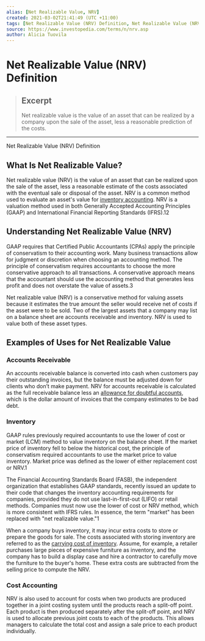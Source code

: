 ```yaml
---
alias: [Net Realizable Value, NRV]
created: 2021-03-02T21:41:49 (UTC +11:00)
tags: [Net Realizable Value (NRV) Definition, Net Realizable Value (NRV) Definition]
source: https://www.investopedia.com/terms/n/nrv.asp
author: Alicia Tuovila
---
```


# Net Realizable Value (NRV) Definition

> ## Excerpt
> Net realizable value is the value of an asset that can be realized by a company upon the sale of the asset, less a reasonable prediction of the costs.

---

Net Realizable Value (NRV) Definition
## What Is Net Realizable Value?

Net realizable value (NRV) is the value of an asset that can be realized upon the sale of the asset, less a reasonable estimate of the costs associated with the eventual sale or disposal of the asset. NRV is a common method used to evaluate an asset's value for [inventory accounting](https://www.investopedia.com/terms/i/inventoryaccounting.asp). NRV is a valuation method used in both Generally Accepted Accounting Principles (GAAP) and International Financial Reporting Standards (IFRS).12

## Understanding Net Realizable Value (NRV)

GAAP requires that Certified Public Accountants (CPAs) apply the principle of conservatism to their accounting work. Many business transactions allow for judgment or discretion when choosing an accounting method. The principle of conservatism requires accountants to choose the more conservative approach to all transactions. A conservative approach means that the accountant should use the accounting method that generates less profit and does not overstate the value of assets.3

Net realizable value (NRV) is a conservative method for valuing assets because it estimates the true amount the seller would receive net of costs if the asset were to be sold. Two of the largest assets that a company may list on a balance sheet are accounts receivable and inventory. NRV is used to value both of these asset types.

## Examples of Uses for Net Realizable Value

### Accounts Receivable

An accounts receivable balance is converted into cash when customers pay their outstanding invoices, but the balance must be adjusted down for clients who don’t make payment. NRV for accounts receivable is calculated as the full receivable balance less an [allowance for doubtful accounts](https://www.investopedia.com/terms/a/allowancefordoubtfulaccounts.asp), which is the dollar amount of invoices that the company estimates to be bad debt.

### Inventory

GAAP rules previously required accountants to use the lower of cost or market (LCM) method to value inventory on the balance sheet. If the market price of inventory fell to below the historical cost, the principle of conservatism required accountants to use the market price to value inventory. Market price was defined as the lower of either replacement cost or NRV.1

The Financial Accounting Standards Board (FASB), the independent organization that establishes GAAP standards, recently issued an update to their code that changes the inventory accounting requirements for companies, provided they do not use last-in-first-out (LIFO) or retail methods. Companies must now use the lower of cost or NRV method, which is more consistent with IFRS rules. In essence, the term "market" has been replaced with "net realizable value."1

When a company buys inventory, it may incur extra costs to store or prepare the goods for sale. The costs associated with storing inventory are referred to as the [carrying cost of inventory](https://www.investopedia.com/terms/c/carryingcostofinventory.asp). Assume, for example, a retailer purchases large pieces of expensive furniture as inventory, and the company has to build a display case and hire a contractor to carefully move the furniture to the buyer's home. These extra costs are subtracted from the selling price to compute the NRV.

### Cost Accounting

NRV is also used to account for costs when two products are produced together in a joint costing system until the products reach a split-off point. Each product is then produced separately after the split-off point, and NRV is used to allocate previous joint costs to each of the products. This allows managers to calculate the total cost and assign a sale price to each product individually.
